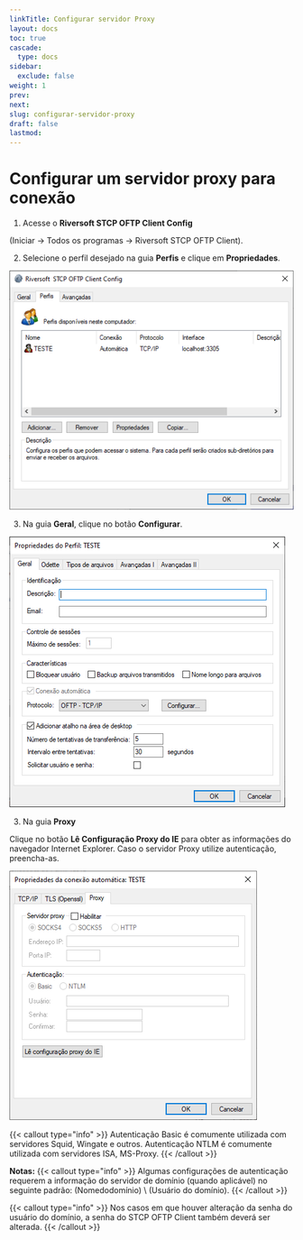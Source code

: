 ```yaml
---
linkTitle: Configurar servidor Proxy
layout: docs
toc: true
cascade:
  type: docs
sidebar:
  exclude: false
weight: 1
prev:
next: 
slug: configurar-servidor-proxy
draft: false
lastmod:
---
```

# Configurar um servidor proxy para conexão

1. Acesse o **Riversoft STCP OFTP Client Config**

(Iniciar -> Todos os programas -> Riversoft STCP OFTP
Client).

2. Selecione o perfil desejado na guia **Perfis** e clique em **Propriedades**.

![](clt-proxy-01.png)

3. Na guia **Geral**, clique no botão **Configurar**.

![](clt-proxy-02.png)

3. Na guia **Proxy**

Clique no botão **Lê Configuração Proxy do IE** para obter as informações do navegador Internet Explorer. Caso o servidor Proxy utilize autenticação, preencha-as.

![](clt-proxy-03.png)

{{< callout type="info" >}}
Autenticação Basic é comumente utilizada com servidores Squid, Wingate e outros.
Autenticação NTLM é comumente utilizada com servidores ISA, MS-Proxy.
{{< /callout >}}

**Notas:**
{{< callout type="info" >}}
  Algumas configurações de autenticação requerem a informação do servidor de
  domínio (quando aplicável) no seguinte padrão: (Nomedodomínio) \ (Usuário do
  domínio).
{{< /callout >}}


{{< callout type="info" >}}
  Nos casos em que houver alteração da senha do usuário do domínio, a senha do
  STCP OFTP Client também deverá ser alterada.
{{< /callout >}}



